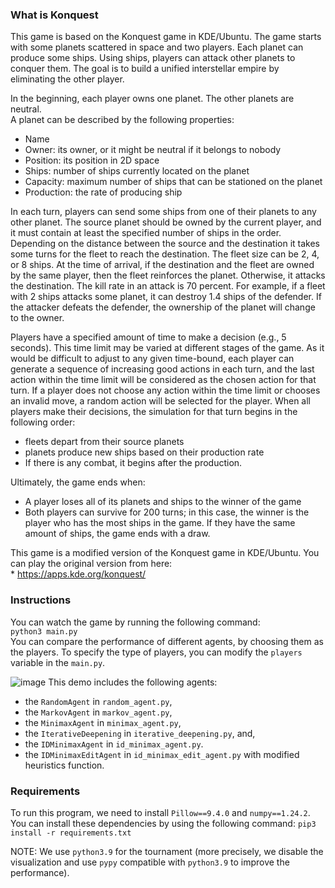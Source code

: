 
### What is Konquest

This game is based on the Konquest game in KDE/Ubuntu. The game starts with some
planets scattered in space and two players. Each planet can produce some ships.
Using ships, players can attack other planets to conquer them. The goal is to
build a unified interstellar empire by eliminating the other player.

In the beginning, each player owns one planet. The other planets are neutral.            
A planet can be described by the following properties:             
* Name                        
* Owner: its owner, or it might be neutral if it belongs to nobody              
* Position: its position in 2D space                 
* Ships: number of ships currently located on the planet                
* Capacity: maximum number of ships that can be stationed on the planet                   
* Production: the rate of producing ship              

In each turn, players can send some ships from one of their planets to any
other planet. The source planet should be owned by the current player, and it
must contain at least the specified number of ships in the order. Depending on
the distance between the source and the destination it takes some turns for the
fleet to reach the destination. The fleet size can be 2, 4, or 8 ships. At the
time of arrival, if the destination and the fleet are owned by the same
player, then the fleet reinforces the planet.  Otherwise, it attacks the
destination. The kill rate in an attack is 70 percent. For example, if a fleet
with 2 ships attacks some planet, it can destroy 1.4 ships of the defender. If
the attacker defeats the defender, the ownership of the planet will change to
the owner.

Players have a specified amount of time to make a decision (e.g., 5 seconds).
This time limit may be varied at different stages of the game. As it would be 
difficult to adjust to any given time-bound, each player can generate a sequence
of increasing good actions in each turn, and the last action within the time
limit will be considered as the chosen action for that turn. If a player does
not choose any action within the time limit or chooses an invalid move, a random
action will be selected for the player. When all players make their decisions,
the simulation for that turn begins in the following order:            
* fleets depart from their source planets            
* planets produce new ships based on their production rate           
* If there is any combat, it begins after the production.            

Ultimately, the game ends when:        
* A player loses all of its planets and ships to the winner of the game           
* Both players can survive for 200 turns; in this case, the winner is the 
       player who has the most ships in the game. If they have the same amount
       of ships, the game ends with a draw.


This game is a modified version of the Konquest game in KDE/Ubuntu. You can
play the original version from here:         
    * https://apps.kde.org/konquest/      

### Instructions
You can watch the game by running the following command:      
   `python3 main.py`          
   You can compare the performance of different agents, by choosing them as the
   players. To specify the type of players, you can modify the `players`
   variable in the `main.py`.
   
![image](https://github.com/rrrimp/Konquest/blob/main/images/gamepage.png)
This demo includes the following agents:    
* the `RandomAgent` in `random_agent.py`,       
* the `MarkovAgent` in `markov_agent.py`,      
* the `MinimaxAgent` in `minimax_agent.py`,      
* the `IterativeDeepening` in `iterative_deepening.py`, and,         
* the `IDMinimaxAgent` in `id_minimax_agent.py`.           
* the `IDMinimaxEditAgent` in `id_minimax_edit_agent.py` with modified heuristics function.


### Requirements
To run this program, we need to install `Pillow==9.4.0` and `numpy==1.24.2`.
You can install these dependencies by using the following command:
`pip3 install -r requirements.txt`

NOTE: We use `python3.9` for the tournament (more precisely, we disable the
      visualization and use `pypy` compatible with `python3.9` to improve the
      performance).



